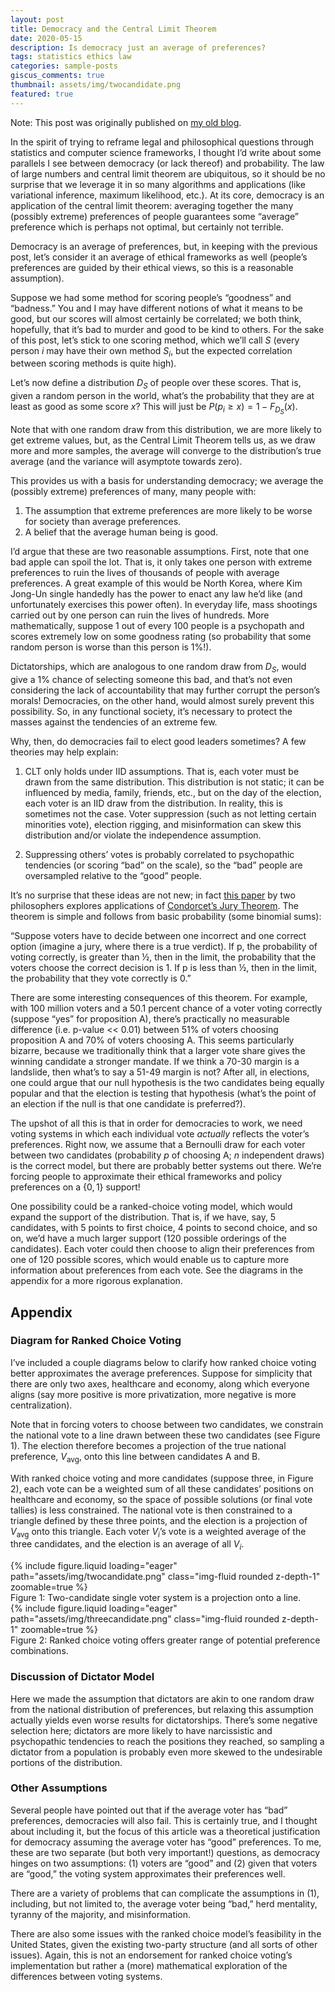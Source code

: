 ```yaml
---
layout: post
title: Democracy and the Central Limit Theorem
date: 2020-05-15 
description: Is democracy just an average of preferences?
tags: statistics ethics law
categories: sample-posts
giscus_comments: true
thumbnail: assets/img/twocandidate.png
featured: true
---
```


Note: This post was originally published on [my old blog](https://randomquadwalks.com/2020/05/15/democracy-and-the-central-limit-theorem/).

In the spirit of trying to reframe legal and philosophical questions through statistics and computer science frameworks, I thought I’d write about some parallels I see between democracy (or lack thereof) and probability.  The law of large numbers and central limit theorem are ubiquitous, so it should be no surprise that we leverage it in so many algorithms and applications (like variational inference, maximum likelihood, etc.).  At its core, democracy is an application of the central limit theorem: averaging together the many (possibly extreme) preferences of people guarantees some “average” preference which is perhaps not optimal, but certainly not terrible.

Democracy is an average of preferences, but, in keeping with the previous post, let’s consider it an average of ethical frameworks as well (people’s preferences are guided by their ethical views, so this is a reasonable assumption).

Suppose we had some method for scoring people’s “goodness” and “badness.”  You and I may have different notions of what it means to be good, but our scores will almost certainly be correlated; we both think, hopefully, that it’s bad to murder and good to be kind to others.  For the sake of this post, let’s stick to one scoring method, which we’ll call $S$ (every person $i$ may have their own method $S_i$, but the expected correlation between scoring methods is quite high).

Let’s now define a distribution $D_S$ of people over these scores. That is, given a random person in the world, what’s the probability that they are at least as good as some score $x$? This will just be $P(p_i \geq x) = 1 - F_{D_S}(x)$.

Note that with one random draw from this distribution, we are more likely to get extreme values, but, as the Central Limit Theorem tells us, as we draw more and more samples, the average will converge to the distribution’s true average (and the variance will asymptote towards zero).

This provides us with a basis for understanding democracy; we average the (possibly extreme) preferences of many, many people with:

1. The assumption that extreme preferences are more likely to be worse for society than average preferences.
2. A belief that the average human being is good.

I’d argue that these are two reasonable assumptions.  First, note that one bad apple can spoil the lot.  That is, it only takes one person with extreme preferences to ruin the lives of thousands of people with average preferences.  A great example of this would be North Korea, where Kim Jong-Un single handedly has the power to enact any law he’d like (and unfortunately exercises this power often).  In everyday life, mass shootings carried out by one person can ruin the lives of hundreds.  More mathematically, suppose 1 out of every 100 people is a psychopath and scores extremely low on some goodness rating (so probability that some random person is worse than this person is 1%!).  

Dictatorships, which are analogous to one random draw from $D_S$, would give a 1% chance of selecting someone this bad, and that’s not even considering the lack of accountability that may further corrupt the person’s morals!  Democracies, on the other hand, would almost surely prevent this possibility.  So, in any functional society, it’s necessary to protect the masses against the tendencies of an extreme few.

Why, then, do democracies fail to elect good leaders sometimes?  A few theories may help explain:

1. CLT only holds under IID assumptions.  That is, each voter must be drawn from the same distribution.  This distribution is not static; it can be influenced by media, family, friends, etc., but on the day of the election, each voter is an IID draw from the distribution.  In reality, this is sometimes not the case.  Voter suppression (such as not letting certain minorities vote), election rigging, and misinformation can skew this distribution and/or violate the independence assumption.

2. Suppressing others’ votes is probably correlated to psychopathic tendencies (or scoring “bad” on the scale), so the “bad” people are oversampled relative to the “good” people.

It’s no surprise that these ideas are not new; in fact [this paper](https://philpapers.org/archive/GOOTPO-8.pdf) by two philosophers explores applications of [Condorcet’s Jury Theorem](https://en.wikipedia.org/wiki/Condorcet%27s_jury_theorem).  The theorem is simple and follows from basic probability (some binomial sums):

“Suppose voters have to decide between one incorrect and one correct option (imagine a jury, where there is a true verdict).  If p, the probability of voting correctly, is greater than ½, then in the limit, the probability that the voters choose the correct decision is 1.  If p is less than ½, then in the limit, the probability that they vote correctly is 0.”

There are some interesting consequences of this theorem.  For example, with 100 million voters and a 50.1 percent chance of a voter voting correctly (suppose “yes” for proposition A), there’s practically no measurable difference (i.e. p-value << 0.01) between 51% of voters choosing proposition A and 70% of voters choosing A.  This seems particularly bizarre, because we traditionally think that a larger vote share gives the winning candidate a stronger mandate.  If we think a 70-30 margin is a landslide, then what’s to say a 51-49 margin is not?  After all, in elections, one could argue that our null hypothesis is the two candidates being equally popular and that the election is testing that hypothesis (what’s the point of an election if the null is that one candidate is preferred?).

The upshot of all this is that in order for democracies to work, we need voting systems in which each individual vote _actually_ reflects the voter’s preferences.  Right now, we assume that a Bernoulli draw for each voter between two candidates (probability $p$ of choosing A; $n$ independent draws) is the correct model, but there are probably better systems out there.  We’re forcing people to approximate their ethical frameworks and policy preferences on a $\{0,1\}$ support!

One possibility could be a ranked-choice voting model, which would expand the support of the distribution.  That is, if we have, say, 5 candidates, with 5 points to first choice, 4 points to second choice, and so on, we’d have a much larger support (120 possible orderings of the candidates).  Each voter could then choose to align their preferences from one of 120 possible scores, which would enable us to capture more information about preferences from each vote.  See the diagrams in the appendix for a more rigorous explanation.

## Appendix

### Diagram for Ranked Choice Voting

I’ve included a couple diagrams below to clarify how ranked choice voting better approximates the average preferences.  Suppose for simplicity that there are only two axes, healthcare and economy, along which everyone aligns (say more positive is more privatization, more negative is more centralization).  

Note that in forcing voters to choose between two candidates, we constrain the national vote to a line drawn between these two candidates (see Figure 1).  The election therefore becomes a projection of the true national preference, $V_\text{avg}$, onto this line between candidates A and B.

With ranked choice voting and more candidates (suppose three, in Figure 2), each vote can be a weighted sum of all these candidates’ positions on healthcare and economy, so the space of possible solutions (or final vote tallies) is less constrained.  The national vote is then constrained to a triangle defined by these three points, and the election is a projection of $V_\text{avg}$ onto this triangle.  Each voter $V_i$’s vote is a weighted average of the three candidates, and the election is an average of all $V_i$.

<div class="row mt-3">
    <div class="col-sm mt-3 mt-md-0">
        {% include figure.liquid loading="eager" path="assets/img/twocandidate.png" class="img-fluid rounded z-depth-1" zoomable=true %}
    </div>
</div>
<div class="caption">
    Figure 1: Two-candidate single voter system is a projection onto a line.
</div>

<div class="row mt-3">
    <div class="col-sm mt-3 mt-md-0">
        {% include figure.liquid loading="eager" path="assets/img/threecandidate.png" class="img-fluid rounded z-depth-1" zoomable=true %}
    </div>
</div>
<div class="caption">
    Figure 2: Ranked choice voting offers greater range of potential preference combinations.
</div>


### Discussion of Dictator Model

Here we made the assumption that dictators are akin to one random draw from the national distribution of preferences, but relaxing this assumption actually yields even worse results for dictatorships.  There’s some negative selection here; dictators are more likely to have narcissistic and psychopathic tendencies to reach the positions they reached, so sampling a dictator from a population is probably even more skewed to the undesirable portions of the distribution.


### Other Assumptions

Several people have pointed out that if the average voter has “bad” preferences, democracies will also fail. This is certainly true, and I thought about including it, but the focus of this article was a theoretical justification for democracy assuming the average voter has “good” preferences. To me, these are two separate (but both very important!) questions, as democracy hinges on two assumptions: (1) voters are “good” and (2) given that voters are “good,” the voting system approximates their preferences well.

There are a variety of problems that can complicate the assumptions in (1), including, but not limited to, the average voter being “bad,” herd mentality, tyranny of the majority, and misinformation.

There are also some issues with the ranked choice model’s feasibility in the United States, given the existing two-party structure (and all sorts of other issues). Again, this is not an endorsement for ranked choice voting’s implementation but rather a (more) mathematical exploration of the differences between voting systems.
